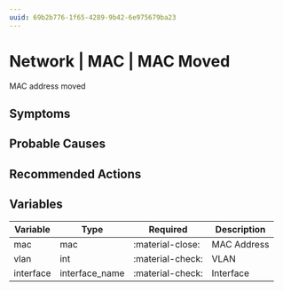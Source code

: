 ```yaml
---
uuid: 69b2b776-1f65-4289-9b42-6e975679ba23
---
```

# Network | MAC | MAC Moved

MAC address moved

## Symptoms

## Probable Causes

## Recommended Actions

## Variables

Variable | Type | Required | Description
--- | --- | --- | ---
mac | mac | :material-close: | MAC Address
vlan | int | :material-check: | VLAN
interface | interface_name | :material-check: | Interface
